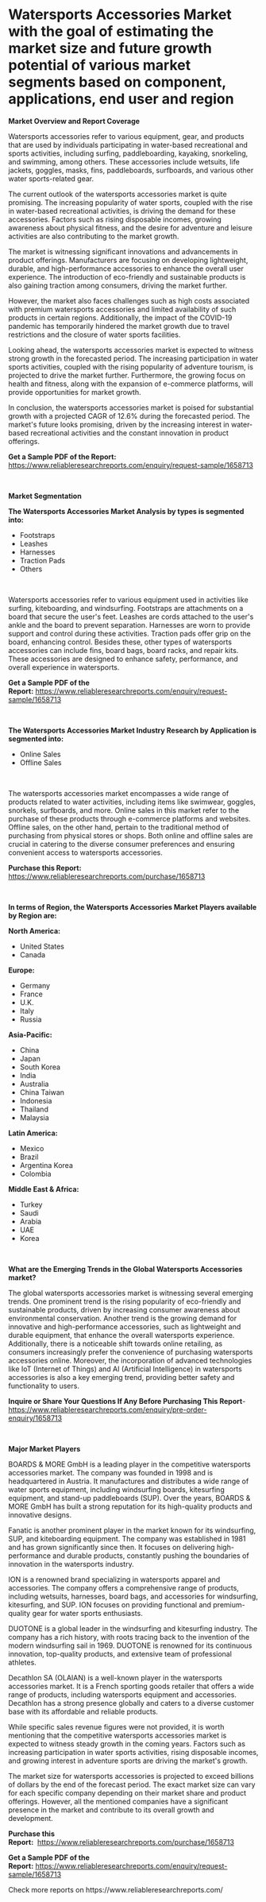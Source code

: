 <p><h1>Watersports Accessories Market with the goal of estimating the market size and future growth potential of various market segments based on component, applications, end user and region</h1></p><p><strong>Market Overview and Report Coverage</strong></p>
<p><p>Watersports accessories refer to various equipment, gear, and products that are used by individuals participating in water-based recreational and sports activities, including surfing, paddleboarding, kayaking, snorkeling, and swimming, among others. These accessories include wetsuits, life jackets, goggles, masks, fins, paddleboards, surfboards, and various other water sports-related gear.</p><p>The current outlook of the watersports accessories market is quite promising. The increasing popularity of water sports, coupled with the rise in water-based recreational activities, is driving the demand for these accessories. Factors such as rising disposable incomes, growing awareness about physical fitness, and the desire for adventure and leisure activities are also contributing to the market growth.</p><p>The market is witnessing significant innovations and advancements in product offerings. Manufacturers are focusing on developing lightweight, durable, and high-performance accessories to enhance the overall user experience. The introduction of eco-friendly and sustainable products is also gaining traction among consumers, driving the market further.</p><p>However, the market also faces challenges such as high costs associated with premium watersports accessories and limited availability of such products in certain regions. Additionally, the impact of the COVID-19 pandemic has temporarily hindered the market growth due to travel restrictions and the closure of water sports facilities.</p><p>Looking ahead, the watersports accessories market is expected to witness strong growth in the forecasted period. The increasing participation in water sports activities, coupled with the rising popularity of adventure tourism, is projected to drive the market further. Furthermore, the growing focus on health and fitness, along with the expansion of e-commerce platforms, will provide opportunities for market growth.</p><p>In conclusion, the watersports accessories market is poised for substantial growth with a projected CAGR of 12.6% during the forecasted period. The market's future looks promising, driven by the increasing interest in water-based recreational activities and the constant innovation in product offerings.</p></p>
<p><strong>Get a Sample PDF of the Report:</strong> <a href="https://www.reliableresearchreports.com/enquiry/request-sample/1658713">https://www.reliableresearchreports.com/enquiry/request-sample/1658713</a></p>
<p>&nbsp;</p>
<p><strong>Market Segmentation</strong></p>
<p><strong>The Watersports Accessories Market Analysis by types is segmented into:</strong></p>
<p><ul><li>Footstraps</li><li>Leashes</li><li>Harnesses</li><li>Traction Pads</li><li>Others</li></ul></p>
<p>&nbsp;</p>
<p><p>Watersports accessories refer to various equipment used in activities like surfing, kiteboarding, and windsurfing. Footstraps are attachments on a board that secure the user's feet. Leashes are cords attached to the user's ankle and the board to prevent separation. Harnesses are worn to provide support and control during these activities. Traction pads offer grip on the board, enhancing control. Besides these, other types of watersports accessories can include fins, board bags, board racks, and repair kits. These accessories are designed to enhance safety, performance, and overall experience in watersports.</p></p>
<p><strong>Get a Sample PDF of the Report:</strong>&nbsp;<a href="https://www.reliableresearchreports.com/enquiry/request-sample/1658713">https://www.reliableresearchreports.com/enquiry/request-sample/1658713</a></p>
<p>&nbsp;</p>
<p><strong>The Watersports Accessories Market Industry Research by Application is segmented into:</strong></p>
<p><ul><li>Online Sales</li><li>Offline Sales</li></ul></p>
<p>&nbsp;</p>
<p><p>The watersports accessories market encompasses a wide range of products related to water activities, including items like swimwear, goggles, snorkels, surfboards, and more. Online sales in this market refer to the purchase of these products through e-commerce platforms and websites. Offline sales, on the other hand, pertain to the traditional method of purchasing from physical stores or shops. Both online and offline sales are crucial in catering to the diverse consumer preferences and ensuring convenient access to watersports accessories.</p></p>
<p><strong>Purchase this Report:</strong>&nbsp; <a href="https://www.reliableresearchreports.com/purchase/1658713">https://www.reliableresearchreports.com/purchase/1658713</a></p>
<p>&nbsp;</p>
<p><strong>In terms of Region, the Watersports Accessories Market Players available by Region are:</strong></p>
<p>
    <p> <strong> North America: </strong>
        <ul>
            <li>United States</li>
            <li>Canada</li>
        </ul>
        </p> 
    <p> <strong> Europe: </strong>
        <ul>
            <li>Germany</li>
            <li>France</li>
            <li>U.K.</li>
            <li>Italy</li>
            <li>Russia</li>
        </ul>
        </p> 
    <p> <strong> Asia-Pacific: </strong>
        <ul>
            <li>China</li>
            <li>Japan</li>
            <li>South Korea</li>
            <li>India</li>
            <li>Australia</li>
            <li>China Taiwan</li>
            <li>Indonesia</li>
            <li>Thailand</li>
            <li>Malaysia</li>
        </ul>
        </p> 
    <p> <strong> Latin America: </strong>
        <ul>
            <li>Mexico</li>
            <li>Brazil</li>
            <li>Argentina Korea</li>
            <li>Colombia</li>
        </ul>
        </p> 
    <p> <strong> Middle East & Africa: </strong>
        <ul>
            <li>Turkey</li>
            <li>Saudi</li>
            <li>Arabia</li>
            <li>UAE</li>
            <li>Korea</li>
        </ul>
    </p>
    </p>
<p>&nbsp;</p>
<p><strong>What are the Emerging Trends in the Global Watersports Accessories market?</strong></p>
<p><p>The global watersports accessories market is witnessing several emerging trends. One prominent trend is the rising popularity of eco-friendly and sustainable products, driven by increasing consumer awareness about environmental conservation. Another trend is the growing demand for innovative and high-performance accessories, such as lightweight and durable equipment, that enhance the overall watersports experience. Additionally, there is a noticeable shift towards online retailing, as consumers increasingly prefer the convenience of purchasing watersports accessories online. Moreover, the incorporation of advanced technologies like IoT (Internet of Things) and AI (Artificial Intelligence) in watersports accessories is also a key emerging trend, providing better safety and functionality to users.</p></p>
<p><strong>Inquire or Share Your Questions If Any Before Purchasing This Report</strong>- <a href="https://www.reliableresearchreports.com/enquiry/pre-order-enquiry/1658713">https://www.reliableresearchreports.com/enquiry/pre-order-enquiry/1658713</a></p>
<p>&nbsp;</p>
<p><strong>Major Market Players</strong></p>
<p><p>BOARDS & MORE GmbH is a leading player in the competitive watersports accessories market. The company was founded in 1998 and is headquartered in Austria. It manufactures and distributes a wide range of water sports equipment, including windsurfing boards, kitesurfing equipment, and stand-up paddleboards (SUP). Over the years, BOARDS & MORE GmbH has built a strong reputation for its high-quality products and innovative designs.</p><p>Fanatic is another prominent player in the market known for its windsurfing, SUP, and kiteboarding equipment. The company was established in 1981 and has grown significantly since then. It focuses on delivering high-performance and durable products, constantly pushing the boundaries of innovation in the watersports industry.</p><p>ION is a renowned brand specializing in watersports apparel and accessories. The company offers a comprehensive range of products, including wetsuits, harnesses, board bags, and accessories for windsurfing, kitesurfing, and SUP. ION focuses on providing functional and premium-quality gear for water sports enthusiasts.</p><p>DUOTONE is a global leader in the windsurfing and kitesurfing industry. The company has a rich history, with roots tracing back to the invention of the modern windsurfing sail in 1969. DUOTONE is renowned for its continuous innovation, top-quality products, and extensive team of professional athletes.</p><p>Decathlon SA (OLAIAN) is a well-known player in the watersports accessories market. It is a French sporting goods retailer that offers a wide range of products, including watersports equipment and accessories. Decathlon has a strong presence globally and caters to a diverse customer base with its affordable and reliable products.</p><p>While specific sales revenue figures were not provided, it is worth mentioning that the competitive watersports accessories market is expected to witness steady growth in the coming years. Factors such as increasing participation in water sports activities, rising disposable incomes, and growing interest in adventure sports are driving the market's growth.</p><p>The market size for watersports accessories is projected to exceed billions of dollars by the end of the forecast period. The exact market size can vary for each specific company depending on their market share and product offerings. However, all the mentioned companies have a significant presence in the market and contribute to its overall growth and development.</p></p>
<p><strong>Purchase this Report:</strong>&nbsp;&nbsp;<a href="https://www.reliableresearchreports.com/purchase/1658713">https://www.reliableresearchreports.com/purchase/1658713</a></p>
<p></p>
<p><strong>Get a Sample PDF of the Report:</strong>&nbsp;<a href="https://www.reliableresearchreports.com/enquiry/request-sample/1658713">https://www.reliableresearchreports.com/enquiry/request-sample/1658713</a></p>
<p>Check more reports on https://www.reliableresearchreports.com/</p>